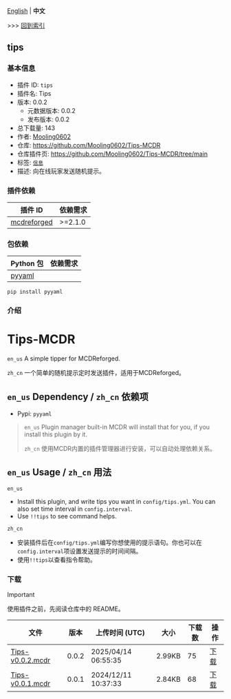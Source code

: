 [English](readme.md) | **中文**

\>\>\> [回到索引](/readme-zh_cn.md)

## tips

### 基本信息

- 插件 ID: `tips`
- 插件名: Tips
- 版本: 0.0.2
  - 元数据版本: 0.0.2
  - 发布版本: 0.0.2
- 总下载量: 143
- 作者: [Mooling0602](https://github.com/Mooling0602)
- 仓库: https://github.com/Mooling0602/Tips-MCDR
- 仓库插件页: https://github.com/Mooling0602/Tips-MCDR/tree/main
- 标签: [`信息`](/labels/information/readme-zh_cn.md)
- 描述: 向在线玩家发送随机提示。

### 插件依赖

| 插件 ID | 依赖需求 |
| --- | --- |
| [mcdreforged](https://github.com/Fallen-Breath/MCDReforged) | \>=2.1.0 |

### 包依赖

| Python 包 | 依赖需求 |
| --- | --- |
| [pyyaml](https://pypi.org/project/pyyaml) |  |

```
pip install pyyaml
```

### 介绍

# Tips-MCDR
`en_us` A simple tipper for MCDReforged.

`zh_cn` 一个简单的随机提示定时发送插件，适用于MCDReforged。

## `en_us` Dependency / `zh_cn` 依赖项
- Pypi: `pyyaml`
> `en_us` Plugin manager built-in MCDR will install that for you, if you install this plugin by it.
> 
> `zh_cn` 使用MCDR内置的插件管理器进行安装，可以自动处理依赖关系。


## `en_us` Usage / `zh_cn` 用法
`en_us`
- Install this plugin, and write tips you want in `config/tips.yml`. You can also set time interval in `config.interval`.
- Use `!!tips` to see command helps.

`zh_cn`
- 安装插件后在`config/tips.yml`编写你想使用的提示语句。你也可以在`config.interval`项设置发送提示的时间间隔。
- 使用`!!tips`以查看指令帮助。

### 下载

> [!IMPORTANT]
> 使用插件之前，先阅读仓库中的 README。

| 文件 | 版本 | 上传时间 (UTC) | 大小 | 下载数 | 操作 |
| --- | --- | --- | --- | --- | --- |
| [Tips-v0.0.2.mcdr](https://github.com/Mooling0602/Tips-MCDR/releases/tag/0.0.2) | 0.0.2 | 2025/04/14 06:55:35 | 2.99KB | 75 | [下载](https://github.com/Mooling0602/Tips-MCDR/releases/download/0.0.2/Tips-v0.0.2.mcdr) |
| [Tips-v0.0.1.mcdr](https://github.com/Mooling0602/Tips-MCDR/releases/tag/0.0.1) | 0.0.1 | 2024/12/11 10:37:33 | 2.84KB | 68 | [下载](https://github.com/Mooling0602/Tips-MCDR/releases/download/0.0.1/Tips-v0.0.1.mcdr) |

